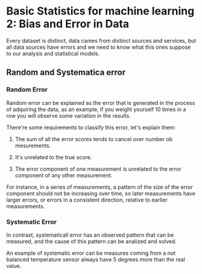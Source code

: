 # Basic Statistics for machine learning 2: Bias and Error in Data

Every dataset is distinct, data cames from distinct sources and services, but all data sources have errors and we need to know what this ones suppose to our analysis and statistical models.

## Random and Systematica error 

### Random Error

Random error can be explained as the error that is generated in the process of adquiring the data, as an example, if you weight yourself 10 times in a row you will observe some variation in the results.

There're some requirements to classify this error, let's explain them:

1. The sum of all the error scores tends to cancel over number ob mesurements.

2. It's unrelated to the true score.

3. The error component of one measurement is unrelated to the error component of any other measurement.


For instance, in a series of measurements, a pattern of the size of the error component should not be increasing over time, so later measurements have larger errors, or errors in a consistent direction, relative to earlier measurements.

### Systematic Error

In contrast, systematicall error has an observed pattern that can be measured, and the cause of this pattern can be analized and solved.

An example of systematic error can be measures coming from a not balanced temperature sensor always have 5 degrees more than the real value.
